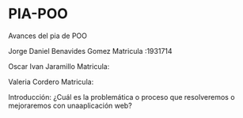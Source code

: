 # PIA-POO
Avances del pia de POO

Jorge Daniel Benavides Gomez Matricula :1931714

Oscar Ivan Jaramillo Matricula:

Valeria Cordero Matricula:

Introducción: ¿Cuál es la problemática o proceso que resolveremos o mejoraremos con unaaplicación web?


